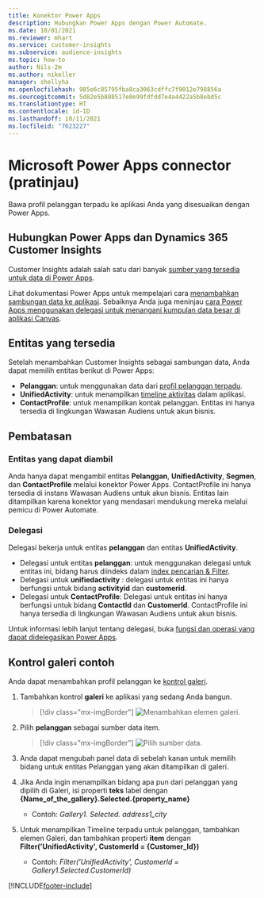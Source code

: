 ```yaml
---
title: Konektor Power Apps
description: Hubungkan Power Apps dengan Power Automate.
ms.date: 10/01/2021
ms.reviewer: mhart
ms.service: customer-insights
ms.subservice: audience-insights
ms.topic: how-to
author: Nils-2m
ms.author: nikeller
manager: shellyha
ms.openlocfilehash: 985e6c85795fba8ca3063cdffc7f9012e798856a
ms.sourcegitcommit: 5d82e5b808517e0e99fdfdd7e4a4422a5b8ebd5c
ms.translationtype: HT
ms.contentlocale: id-ID
ms.lasthandoff: 10/11/2021
ms.locfileid: "7623227"
---
```

# <a name="microsoft-power-apps-connector-preview"></a>Microsoft Power Apps connector (pratinjau)

Bawa profil pelanggan terpadu ke aplikasi Anda yang disesuaikan dengan Power Apps.

## <a name="connect-power-apps-and-dynamics-365-customer-insights"></a>Hubungkan Power Apps dan Dynamics 365 Customer Insights

Customer Insights adalah salah satu dari banyak [sumber yang tersedia untuk data di Power Apps](/powerapps/maker/canvas-apps/working-with-data-sources).

Lihat dokumentasi Power Apps untuk mempelajari cara [menambahkan sambungan data ke aplikasi](/powerapps/maker/canvas-apps/add-data-connection). Sebaiknya Anda juga meninjau [cara Power Apps menggunakan delegasi untuk menangani kumpulan data besar di aplikasi Canvas](/powerapps/maker/canvas-apps/delegation-overview).

## <a name="available-entities"></a>Entitas yang tersedia

Setelah menambahkan Customer Insights sebagai sambungan data, Anda dapat memilih entitas berikut di Power Apps:

- **Pelanggan**: untuk menggunakan data dari [profil pelanggan terpadu](customer-profiles.md).
- **UnifiedActivity**: untuk menampilkan [timeline aktivitas](activities.md) dalam aplikasi.
- **ContactProfile**: untuk menampilkan kontak pelanggan. Entitas ini hanya tersedia di lingkungan Wawasan Audiens untuk akun bisnis.

## <a name="limitations"></a>Pembatasan

### <a name="retrievable-entities"></a>Entitas yang dapat diambil

Anda hanya dapat mengambil entitas **Pelanggan**, **UnifiedActivity**, **Segmen**, dan **ContactProfile** melalui konektor Power Apps. ContactProfile ini hanya tersedia di instans Wawasan Audiens untuk akun bisnis. Entitas lain ditampilkan karena konektor yang mendasari mendukung mereka melalui pemicu di Power Automate.

### <a name="delegation"></a>Delegasi

Delegasi bekerja untuk entitas **pelanggan** dan entitas **UnifiedActivity**. 

- Delegasi untuk entitas **pelanggan**: untuk menggunakan delegasi untuk entitas ini, bidang harus diindeks dalam [index pencarian & Filter](search-filter-index.md).  
- Delegasi untuk **unifiedactivity** : delegasi untuk entitas ini hanya berfungsi untuk bidang **activityid** dan **customerid**.  
- Delegasi untuk **ContactProfile**: Delegasi untuk entitas ini hanya berfungsi untuk bidang **ContactId** dan **CustomerId**. ContactProfile ini hanya tersedia di lingkungan Wawasan Audiens untuk akun bisnis.

Untuk informasi lebih lanjut tentang delegasi, buka [fungsi dan operasi yang dapat didelegasikan Power Apps](/powerapps/maker/canvas-apps/delegation-overview). 

## <a name="example-gallery-control"></a>Kontrol galeri contoh

Anda dapat menambahkan profil pelanggan ke [kontrol galeri](/powerapps/maker/canvas-apps/add-gallery).

1. Tambahkan kontrol **galeri** ke aplikasi yang sedang Anda bangun.

    > [!div class="mx-imgBorder"]
    > ![Menambahkan elemen galeri.](media/connector-powerapps9.png "Menambahkan elemen galeri.")

2. Pilih **pelanggan** sebagai sumber data item.

    > [!div class="mx-imgBorder"]
    > ![Pilih sumber data.](media/choose-datasource-powerapps.png "Pilih sumber data.")

3. Anda dapat mengubah panel data di sebelah kanan untuk memilih bidang untuk entitas Pelanggan yang akan ditampilkan di galeri.

4. Jika Anda ingin menampilkan bidang apa pun dari pelanggan yang dipilih di Galeri, isi properti **teks** label dengan **{Name_of_the_gallery}.Selected.{property_name}**  
    - Contoh: _Gallery1. Selected. address1_city_

5. Untuk menampilkan Timeline terpadu untuk pelanggan, tambahkan elemen Galeri, dan tambahkan properti **item** dengan **Filter('UnifiedActivity', CustomerId = {Customer_Id})**  
    - Contoh: _Filter('UnifiedActivity', CustomerId = Gallery1.Selected.CustomerId)_


[!INCLUDE[footer-include](../includes/footer-banner.md)]
